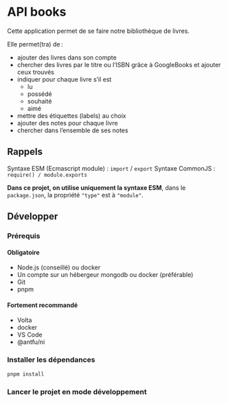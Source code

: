 # API books

Cette application permet de se faire notre bibliothèque de livres.

Elle permet(tra) de :

- ajouter des livres dans son compte
- chercher des livres par le titre ou l’ISBN grâce à GoogleBooks et ajouter ceux trouvés
- indiquer pour chaque livre s’il est
  - lu
  - possédé
  - souhaité
  - aimé
- mettre des étiquettes (labels) au choix
- ajouter des notes pour chaque livre
- chercher dans l’ensemble de ses notes

## Rappels

Syntaxe ESM (Ecmascript module) : `import` / `export`
Syntaxe CommonJS : `require() / module.exports`

**Dans ce projet, on utilise uniquement la syntaxe ESM**, dans le `package.json`, la propriété `"type"` est à `"module"`.

## Développer

### Prérequis

#### Obligatoire

- Node.js (conseillé) ou docker
- Un compte sur un hébergeur mongodb ou docker (préférable)
- Git
- pnpm

#### Fortement recommandé

- Volta
- docker
- VS Code
- @antfu/ni

### Installer les dépendances

```sh
pnpm install
```

### Lancer le projet en mode développement

```